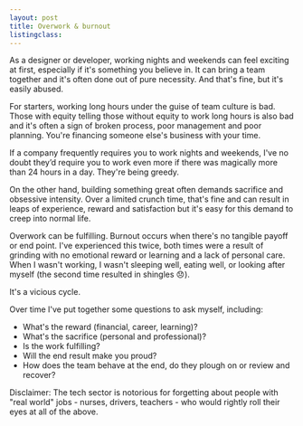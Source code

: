 ```yaml
---
layout: post
title: Overwork & burnout
listingclass: 
---
```


As a designer or developer, working nights and weekends can feel exciting at first, especially if it's something you believe in. It can bring a team together and it's often done out of pure necessity. And that's fine, but it's easily abused.

For starters, working long hours under the guise of team culture is bad. Those with equity telling those without equity to work long hours is also bad and it's often a sign of broken process, poor management and poor planning. You're financing someone else's business with your time.

If a company frequently requires you to work nights and weekends, I've no doubt they’d require you to work even more if there was magically more than 24 hours in a day. They're being greedy.

On the other hand, building something great often demands sacrifice and obsessive intensity. Over a limited crunch time, that's fine and can result in leaps of experience, reward and satisfaction but it's easy for this demand to creep into normal life.

Overwork can be fulfilling. Burnout occurs when there's no tangible payoff or end point. I've experienced this twice, both times were a result of grinding with no emotional reward or learning and a lack of personal care. When I wasn't working, I wasn't sleeping well, eating well, or looking after myself (the second time resulted in shingles 😞).

It's a vicious cycle.

Over time I've put together some questions to ask myself, including:

* What's the reward (financial, career, learning)?
* What's the sacrifice (personal and professional)?
* Is the work fulfilling?
* Will the end result make you proud?
* How does the team behave at the end, do they plough on or review and recover?

Disclaimer: The tech sector is notorious for forgetting about people with "real world" jobs - nurses, drivers, teachers - who would rightly roll their eyes at all of the above.
